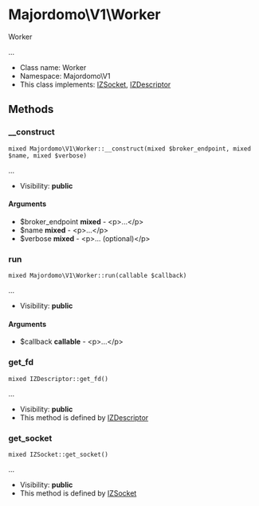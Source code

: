 Majordomo\V1\Worker
===============

Worker

...


* Class name: Worker
* Namespace: Majordomo\V1
* This class implements: [IZSocket](IZSocket.md), [IZDescriptor](IZDescriptor.md)






Methods
-------


### __construct

    mixed Majordomo\V1\Worker::__construct(mixed $broker_endpoint, mixed $name, mixed $verbose)



...

* Visibility: **public**


#### Arguments
* $broker_endpoint **mixed** - &lt;p&gt;...&lt;/p&gt;
* $name **mixed** - &lt;p&gt;...&lt;/p&gt;
* $verbose **mixed** - &lt;p&gt;... (optional)&lt;/p&gt;



### run

    mixed Majordomo\V1\Worker::run(callable $callback)



...

* Visibility: **public**


#### Arguments
* $callback **callable** - &lt;p&gt;...&lt;/p&gt;



### get_fd

    mixed IZDescriptor::get_fd()



...

* Visibility: **public**
* This method is defined by [IZDescriptor](IZDescriptor.md)




### get_socket

    mixed IZSocket::get_socket()



...

* Visibility: **public**
* This method is defined by [IZSocket](IZSocket.md)



